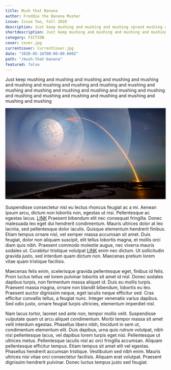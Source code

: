 ```yaml
---
title: Mush that Banana 
author: Freddie the Banana Musher
issue: Issue Two, Fall 2020
description: Just keep mushing and mushing and mushing <p>and mushing and mushing and mushing and mushing and mushing and mushing and mushing and mushing and mushing and mushing and mushing and mushing and mushing and mushing and mushing and</p><p> mushing and mushing and mushing and mushing and mushing and mushing</p><p> and mushing and mushing and mushing and mushing and mushing and mushing and mushing and mushing and mushing and mushing and mushing and mushing and mushing and mushing and mushing and</p><p> mushing and mushing and mushing and mushing and mushing and mushing and mushing and mushing and mushing and mushing and mushing and mushing and mushing and mushing and mushing and mushing and mushing and mushing and mushing and mushing and mushing and mushing and mushing</p><p> and mushing and mushing and mushing and mushing and mushing <a href="https://www.havenquarterly.com/mush-that-banana/">[<i>>>continue>></i>]</a></p>
shortdescription: Just keep mushing and mushing and mushing and mushing and mushing and mushing and mushing and mushing and mushing and mushing and mushing and mushing and mushing and mushing and mushing and mushing <p>and mushing and mushing and mushing and mushing and mushing <a href="https://www.havenquarterly.com/mush-that-banana/">[<i>>>continue>></i>]</a></p>
category: FICTION
cover: cover.jpg
currentcover: CurrentCover.jpg
date: "2020-05-16T00:00:00.000Z"
path: "/mush-that-banana"
featured: false
---
```


Just keep mushing and mushing and mushing and mushing and mushing and mushing and mushing and mushing and mushing and mushing and mushing and mushing and mushing and mushing and mushing and mushing and mushing and mushing and mushing and mushing and mushing and mushing and mushing

![image](./cover.jpg)

Suspendisse consectetur nisl eu lectus rhoncus feugiat ac a mi. Aenean ipsum arcu, dictum non lobortis non, egestas ut nisi. Pellentesque ac egestas lacus. [LINK](https://attackingpixels.com) Praesent bibendum elit nec consequat fringilla. Donec malesuada leo eget dui hendrerit condimentum. Mauris ultrices dolor at leo lacinia, sed pellentesque dolor iaculis. Quisque elementum hendrerit finibus. Etiam tempus ornare nisl, vel semper massa accumsan sit amet. Duis feugiat, dolor non aliquam suscipit, elit tellus lobortis magna, et mollis orci diam quis nibh. Praesent commodo molestie augue, nec viverra mauris sodales ut. Curabitur tristique volutpat [LINK](https://attackingpixels.com) enim nec dictum. Ut sollicitudin gravida justo, sed interdum quam dictum non. Maecenas pretium lorem vitae quam tristique facilisis.

Maecenas felis enim, scelerisque gravida pellentesque eget, finibus id felis. Proin luctus tellus vel lorem pulvinar lobortis sit amet id nisl. Donec sodales dapibus turpis, non fermentum massa aliquet id. Duis eu mollis turpis. Praesent massa magna, ornare non blandit bibendum, lobortis eu leo. Praesent auctor dignissim neque, eget iaculis neque efficitur sed. Cras efficitur convallis tellus, a feugiat nunc. Integer venenatis varius dapibus. Sed odio justo, ornare feugiat turpis ultricies, elementum imperdiet nisl.

Nam lacus tortor, laoreet sed ante non, tempor mollis velit. Suspendisse vulputate quam ut arcu aliquet condimentum. Morbi tempor massa sit amet velit interdum egestas. Phasellus libero nibh, tincidunt in sem ut, condimentum elementum elit. Duis dapibus, urna quis rutrum volutpat, nibh nisi pellentesque lacus, vel dapibus lorem turpis eget nisi. Pellentesque ut ultrices metus. Pellentesque iaculis nisl ac orci fringilla accumsan. Aliquam pellentesque efficitur tempus. Etiam tempus sit amet elit vel egestas. Phasellus hendrerit accumsan tristique. Vestibulum sed nibh enim. Mauris ultrices nisi vitae orci consectetur facilisis. Aliquam erat volutpat. Praesent dignissim hendrerit pulvinar. Donec luctus tempus justo sed feugiat.
